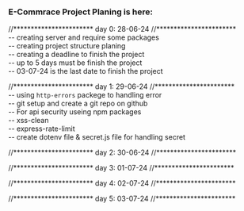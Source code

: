 ### E-Commrace Project Planing is here:

//***********************
    day 0: 28-06-24
//***********************</br>
    -- creating server and require some packages </br>
    -- creating project structure planing </br>
    -- creating a deadline to finish the project </br>
    -- up to 5 days must be finish the project </br>
    -- 03-07-24 is the last date to finish the project </br>



//***********************
    day 1: 29-06-24
//***********************</br>
    -- using `http-errors` packege to handling error </br>
    -- git setup and create a git repo on github </br>
    -- For api security useing npm packages</br>
        -- xss-clean </br>
        -- express-rate-limit </br>
    -- create dotenv file & secret.js file for handling secret </br>






//***********************
    day 2: 30-06-24
//***********************</br>









//***********************
    day 3: 01-07-24
//***********************</br>





//***********************
    day 4: 02-07-24
//***********************</br>










//***********************
    day 5: 03-07-24
//***********************



